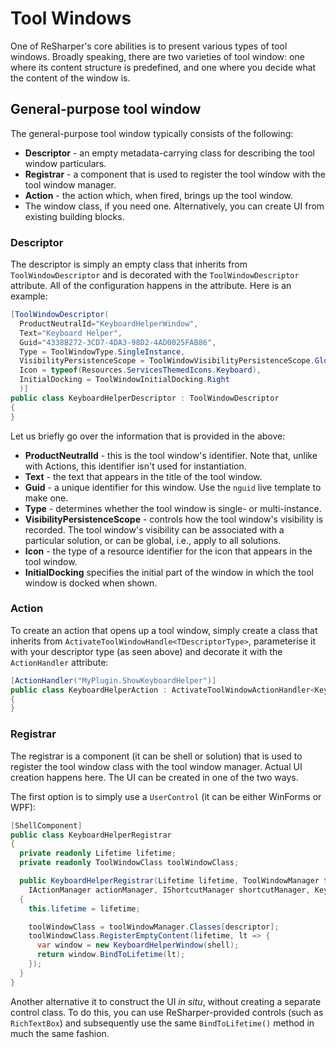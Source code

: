 # Tool Windows

One of ReSharper's core abilities is to present various types of tool windows. Broadly speaking, there are two varieties of tool window: one where its content structure is predefined, and one where you decide what the content of the window is.

## General-purpose tool window

The general-purpose tool window typically consists of the following:

* **Descriptor** - an empty metadata-carrying class for describing the tool window particulars.
* **Registrar** - a component that is used to register the tool window with the tool window manager.
* **Action** - the action which, when fired, brings up the tool window.
* The window class, if you need one. Alternatively, you can create UI from existing building blocks.

### Descriptor

The descriptor is simply an empty class that inherits from `ToolWindowDescriptor` and is decorated with the `ToolWindowDescriptor` attribute. All of the configuration happens in the attribute. Here is an example:

```cs
[ToolWindowDescriptor(
  ProductNeutralId="KeyboardHelperWindow",
  Text="Keyboard Helper",
  Guid="4338B272-3CD7-4DA3-98D2-4AD0025FAB86",
  Type = ToolWindowType.SingleInstance,
  VisibilityPersistenceScope = ToolWindowVisibilityPersistenceScope.Global,
  Icon = typeof(Resources.ServicesThemedIcons.Keyboard),
  InitialDocking = ToolWindowInitialDocking.Right
  )]
public class KeyboardHelperDescriptor : ToolWindowDescriptor
{
}
```

Let us briefly go over the information that is provided in the above:

* **ProductNeutralId** - this is the tool window's identifier. Note that, unlike with Actions, this identifier isn't used for instantiation.
* **Text** - the text that appears in the title of the tool window.
* **Guid** - a unique identifier for this window. Use the `nguid` live template to make one.
* **Type** - determines whether the tool window is single- or multi-instance.
* **VisibilityPersistenceScope** - controls how the tool window's visibility is recorded. The tool window's visibility can be associated with a particular solution, or can be global, i.e., apply to all solutions.
* **Icon** - the type of a resource identifier for the icon that appears in the tool window.
* **InitialDocking** specifies the initial part of the window in which the tool window is docked when shown.

### Action

To create an action that opens up a tool window, simply create a class that inherits from `ActivateToolWindowHandle<TDescriptorType>`, parameterise it with your descriptor type (as seen above) and decorate it with the `ActionHandler` attribute:

```cs
[ActionHandler("MyPlugin.ShowKeyboardHelper")]
public class KeyboardHelperAction : ActivateToolWindowActionHandler<KeyboardHelperDescriptor>
{
}
```

### Registrar

The registrar is a component (it can be shell or solution) that is used to register the tool window class with the tool window manager. Actual UI creation happens here. The UI can be created in one of the two ways.

The first option is to simply use a `UserControl` (it can be either WinForms or WPF):

```cs
[ShellComponent]
public class KeyboardHelperRegistrar
{
  private readonly Lifetime lifetime;
  private readonly ToolWindowClass toolWindowClass;

  public KeyboardHelperRegistrar(Lifetime lifetime, ToolWindowManager toolWindowManager, IVsUIShell shell,
    IActionManager actionManager, IShortcutManager shortcutManager, KeyboardHelperDescriptor descriptor)
  {
    this.lifetime = lifetime;

    toolWindowClass = toolWindowManager.Classes[descriptor];
    toolWindowClass.RegisterEmptyContent(lifetime, lt => {
      var window = new KeyboardHelperWindow(shell);
      return window.BindToLifetime(lt);
    });
  }
}
```

Another alternative it to construct the UI _in situ_, without creating a separate control class. To do this, you can use ReSharper-provided controls (such as `RichTextBox`) and subsequently use the same `BindToLifetime()` method in much the same fashion.

